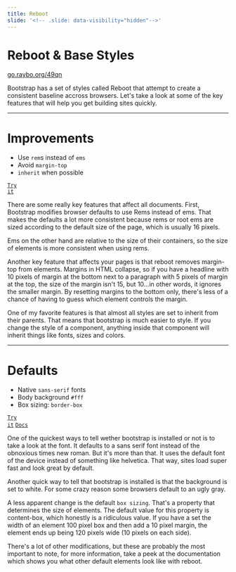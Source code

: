 ```yaml
---
title: Reboot
slide: '<!-- .slide: data-visibility="hidden"-->'
---
```


<!-- .slide: data-state="layout-title" class="bg-dark"-->

# Reboot & Base Styles

<div class="slide-link"><a href="https://go.raybo.org/49qn"><i class="fab fa-slideshare"></i> go.raybo.org/49qn</a></div>

> >

Bootstrap has a set of styles called Reboot that attempt to create a consistent baseline accross browsers. Let's take a look at some of the key features that will help you get building sites quickly.

---

# Improvements

- Use `rem`s instead of `ems`
- Avoid `margin-top`
- `inherit` when possible

<a href="https://codepen.io/planetoftheweb/pen/ExZmZgP" target="_blank"><code class="code-royal">Try it</code></a>

> >

There are some really key features that affect all documents. First, Bootstrap modifies browser defaults to use Rems instead of ems. That makes the defaults a lot more consistent because rems or root ems are sized according to the default size of the page, which is usually 16 pixels.

Ems on the other hand are relative to the size of their containers, so the size of elements is more consistent when using rems.

Another key feature that affects your pages is that reboot removes margin-top from elements. Margins in HTML collapse, so if you have a headline with 10 pixels of margin at the bottom next to a paragraph with 5 pixels of margin at the top, the size of the margin isn't 15, but 10...in other words, it ignores the smaller margin. By resetting margins to the bottom only, there's less of a chance of having to guess which element controls the margin.

One of my favorite features is that almost all styles are set to inherit from their parents. That means that bootstrap is much easier to style. If you change the style of a component, anything inside that component will inherit things like fonts, sizes and colors.

---

# Defaults

- Native `sans-serif` fonts
- Body background `#fff`
- Box sizing: `border-box`

<a href="https://codepen.io/planetoftheweb/pen/QWdvdpo" target="_blank"><code class="code-royal">Try it</code></a> <a href="https://getbootstrap.com/docs/5.0/content/reboot/" target="_blank"><code class="code-exciting">Docs</code></a>

> >

One of the quickest ways to tell wether bootstrap is installed or not is to take a look at the font. It defaults to a sans serif font instead of the obnoxious times new roman. But it's more than that. It uses the default font of the device instead of something like helvetica. That way, sites load super fast and look great by default.

Another quick way to tell that bootstrap is installed is that the background is set to white. For some crazy reason some browsers default to an ugly gray.

A less apparent change is the default `box sizing`. That's a property that determines the size of elements. The default value for this property is content-box, which honestly is a ridiculous value. If you have a set the width of an element 100 pixel box and then add a 10 pixel margin, the element ends up being 120 pixels wide (10 pixels on each side).

There's a lot of other modifications, but these are probably the most important to note, for more information, take a peek at the documentation which shows you what other default elements look like with reboot.
